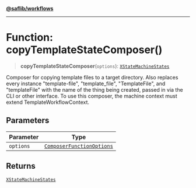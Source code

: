 [**@saflib/workflows**](../index.md)

***

# Function: copyTemplateStateComposer()

> **copyTemplateStateComposer**(`options`): [`XStateMachineStates`](../interfaces/XStateMachineStates.md)

Composer for copying template files to a target directory. Also replaces every
instance "template-file", "template_file", "TemplateFile", and "templateFile"
with the name of the thing being created, passed in via the CLI or other interface.
To use this composer, the machine context must extend TemplateWorkflowContext.

## Parameters

| Parameter | Type |
| ------ | ------ |
| `options` | [`ComposerFunctionOptions`](../interfaces/ComposerFunctionOptions.md) |

## Returns

[`XStateMachineStates`](../interfaces/XStateMachineStates.md)
